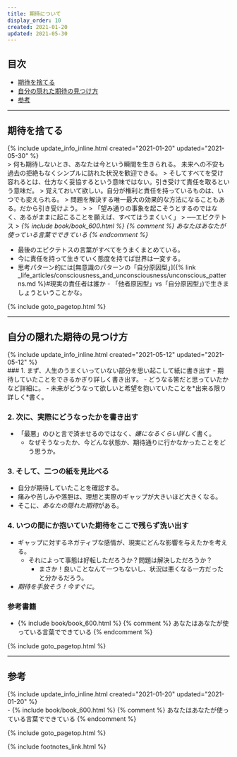 ```yaml
---
title: 期待について
display_order: 10
created: 2021-01-20
updated: 2021-05-30
---
```


## <a name="index">目次</a>

<ul id="index_ul">
<li><a href="#期待を捨てる">期待を捨てる</a></li>
<li><a href="#自分の隠れた期待の見つけ方">自分の隠れた期待の見つけ方</a></li>
<li><a href="#reference">参考</a></li>
</ul>

* * *
## <a name="期待を捨てる">期待を捨てる</a>
<div class="chapter-updated">{% include update_info_inline.html created="2021-01-20" updated="2021-05-30" %}</div>
> 何も期待しないとき、あなたは今という瞬間を生きられる。 未来への不安も過去の拒絶もなくシンプルに訪れた状況を歓迎できる。  
> そしてすべてを受け容れるとは、仕方なく妥協するという意味ではない。引き受けて責任を取るという意味だ。  
> 覚えておいて欲しい。自分が権利と責任を持っているものは、いつでも変えられる。  
> 問題を解決する唯一最大の効果的な方法になることもある。だから引き受けよう。  
>   
> 「望み通りの事象を起こそうとするのではなく、あるがままに起こることを願えば、すべてはうまくいく」  
> ──エピクテトス
> <cite>{% include book/book_600.html %} {% comment %} あなたはあなたが使っている言葉でできている {% endcomment %}</cite>

- 最後のエピクテトスの言葉がすべてをうまくまとめている。
- 今に責任を持って生きていく態度を持てば世界は一変する。
- 思考パターン的には[無意識のパターンの「自分原因型」]({% link _life_articles/consciousness_and_unconsciousness/unconscious_patterns.md %}#現実の責任者は誰か - 「他者原因型」vs「自分原因型」)で生きましょうということかな。

{% include goto_pagetop.html %}

* * *
## <a name="自分の隠れた期待の見つけ方">自分の隠れた期待の見つけ方</a>
<div class="chapter-updated">{% include update_info_inline.html created="2021-05-12" updated="2021-05-12" %}</div>
### 1. まず、人生のうまくいっていない部分を思い起こして紙に書き出す
- 期待していたことをできるかぎり詳しく書き出す。
  - どうなる筈だと思っていたかなど詳細に。
- 未来がどうなって欲しいと希望を抱いていたことを*出来る限り詳しく*書く。

### 2. 次に、実際にどうなったかを書き出す
- 「最悪」のひと言で済ませるのではなく、*嫌になるくらい詳しく*書く。
  - なぜそうなったか、今どんな状態か、期待通りに行かなかったことをどう思うか。

### 3. そして、二つの紙を見比べる
- 自分が期待していたことを確認する。
- 痛みや苦しみや落胆は、理想と実際のギャップが大きいほど大きくなる。
- そこに、*あなたの隠れた期待*がある。

### 4. いつの間にか抱いていた期待をここで残らず洗い出す
- ギャップに対するネガティブな感情が、現実にどんな影響を与えたかを考える。
  - それによって事態は好転しただろうか？問題は解決しただろうか？
    - まさか！良いことなんて一つもないし、状況は悪くなる一方だったと分かるだろう。
- *期待を手放そう！今すぐに*。

### 参考書籍
- {% include book/book_600.html %} {% comment %} あなたはあなたが使っている言葉でできている {% endcomment %}

{% include goto_pagetop.html %}

* * *
## <a name="reference">参考</a>
<div class="chapter-updated">{% include update_info_inline.html created="2021-01-20" updated="2021-01-20" %}</div>
- {% include book/book_600.html %} {% comment %} あなたはあなたが使っている言葉でできている {% endcomment %}

{% include goto_pagetop.html %}

{% include footnotes_link.html %}
